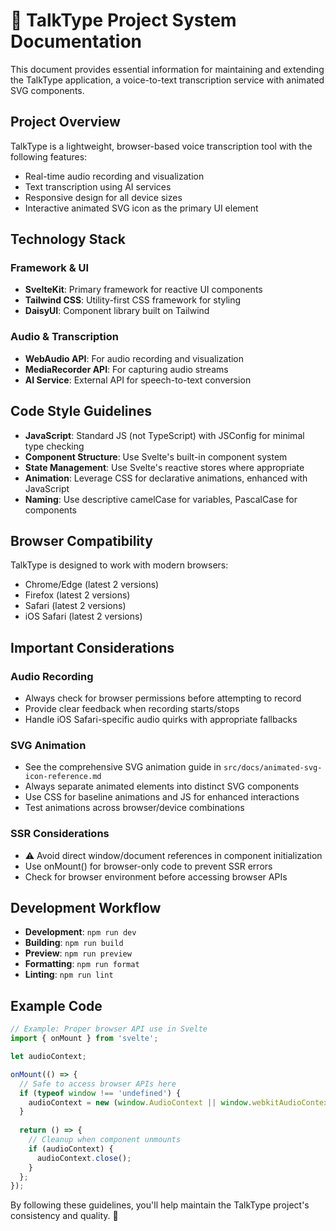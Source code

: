 # 🎤 TalkType Project System Documentation

This document provides essential information for maintaining and extending the TalkType application, a voice-to-text transcription service with animated SVG components.

## Project Overview

TalkType is a lightweight, browser-based voice transcription tool with the following features:
- Real-time audio recording and visualization
- Text transcription using AI services
- Responsive design for all device sizes
- Interactive animated SVG icon as the primary UI element

## Technology Stack

### Framework & UI
- **SvelteKit**: Primary framework for reactive UI components
- **Tailwind CSS**: Utility-first CSS framework for styling
- **DaisyUI**: Component library built on Tailwind

### Audio & Transcription
- **WebAudio API**: For audio recording and visualization
- **MediaRecorder API**: For capturing audio streams
- **AI Service**: External API for speech-to-text conversion

## Code Style Guidelines

- **JavaScript**: Standard JS (not TypeScript) with JSConfig for minimal type checking
- **Component Structure**: Use Svelte's built-in component system
- **State Management**: Use Svelte's reactive stores where appropriate
- **Animation**: Leverage CSS for declarative animations, enhanced with JavaScript
- **Naming**: Use descriptive camelCase for variables, PascalCase for components

## Browser Compatibility

TalkType is designed to work with modern browsers:
- Chrome/Edge (latest 2 versions)
- Firefox (latest 2 versions)
- Safari (latest 2 versions)
- iOS Safari (latest 2 versions)

## Important Considerations

### Audio Recording
- Always check for browser permissions before attempting to record
- Provide clear feedback when recording starts/stops
- Handle iOS Safari-specific audio quirks with appropriate fallbacks

### SVG Animation
- See the comprehensive SVG animation guide in `src/docs/animated-svg-icon-reference.md`
- Always separate animated elements into distinct SVG components
- Use CSS for baseline animations and JS for enhanced interactions
- Test animations across browser/device combinations

### SSR Considerations
- ⚠️ Avoid direct window/document references in component initialization
- Use onMount() for browser-only code to prevent SSR errors
- Check for browser environment before accessing browser APIs

## Development Workflow

- **Development**: `npm run dev`
- **Building**: `npm run build`
- **Preview**: `npm run preview`
- **Formatting**: `npm run format`
- **Linting**: `npm run lint`

## Example Code

```javascript
// Example: Proper browser API use in Svelte
import { onMount } from 'svelte';

let audioContext;

onMount(() => {
  // Safe to access browser APIs here
  if (typeof window !== 'undefined') {
    audioContext = new (window.AudioContext || window.webkitAudioContext)();
  }
  
  return () => {
    // Cleanup when component unmounts
    if (audioContext) {
      audioContext.close();
    }
  };
});
```

By following these guidelines, you'll help maintain the TalkType project's consistency and quality. 🚀